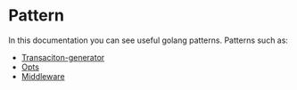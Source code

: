 # Pattern

In this documentation you can see useful golang patterns. Patterns such as:
- [Transaciton-generator](https://github.com/parsaeisa/Go_practice/blob/main/pattern/Transaction-Generator.md)
- [Opts](https://github.com/parsaeisa/Go_practice/blob/main/pattern/Opts.md)
- [Middleware](https://github.com/parsaeisa/Go_practice/blob/main/pattern/middleware.md)